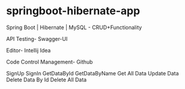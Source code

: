 # springboot-hibernate-app


Spring Boot | Hibernate | MySQL - CRUD+Functionality

API Testing- Swagger-UI

Editor- Intellij Idea

Code Control Management- Github

SignUp
SignIn
GetDataById
GetDataByName
Get All Data
Update Data
Delete Data By Id
Delete All Data

